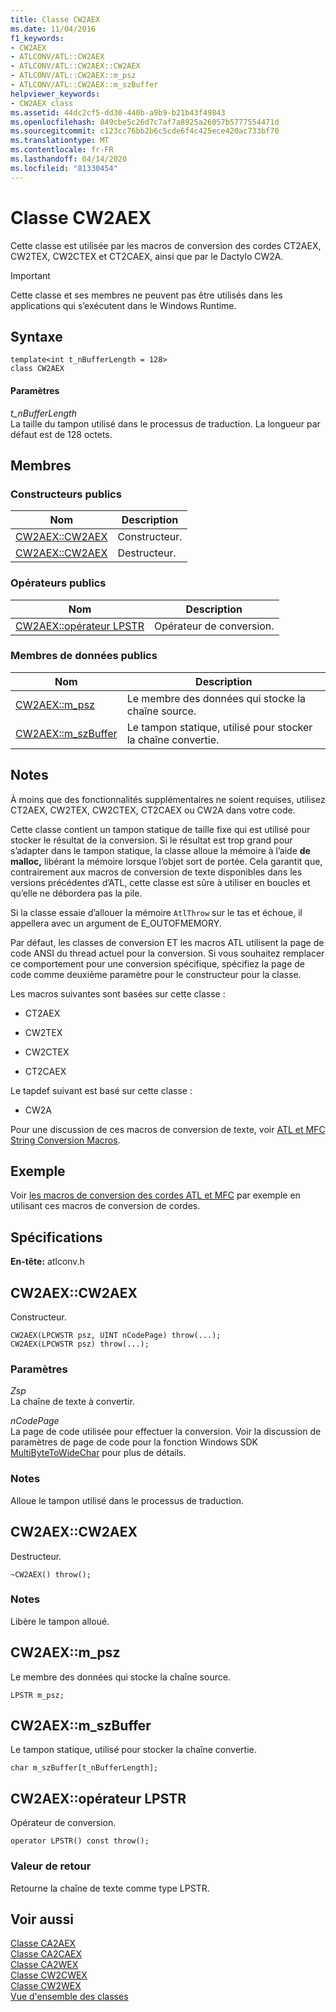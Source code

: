 ```yaml
---
title: Classe CW2AEX
ms.date: 11/04/2016
f1_keywords:
- CW2AEX
- ATLCONV/ATL::CW2AEX
- ATLCONV/ATL::CW2AEX::CW2AEX
- ATLCONV/ATL::CW2AEX::m_psz
- ATLCONV/ATL::CW2AEX::m_szBuffer
helpviewer_keywords:
- CW2AEX class
ms.assetid: 44dc2cf5-dd30-440b-a9b9-b21b43f49843
ms.openlocfilehash: 849cbe5c26d7c7af7a8925a26057b5777554471d
ms.sourcegitcommit: c123cc76bb2b6c5cde6f4c425ece420ac733bf70
ms.translationtype: MT
ms.contentlocale: fr-FR
ms.lasthandoff: 04/14/2020
ms.locfileid: "81330454"
---
```

# <a name="cw2aex-class"></a>Classe CW2AEX

Cette classe est utilisée par les macros de conversion des cordes CT2AEX, CW2TEX, CW2CTEX et CT2CAEX, ainsi que par le Dactylo CW2A.

> [!IMPORTANT]
> Cette classe et ses membres ne peuvent pas être utilisés dans les applications qui s’exécutent dans le Windows Runtime.

## <a name="syntax"></a>Syntaxe

```
template<int t_nBufferLength = 128>
class CW2AEX
```

#### <a name="parameters"></a>Paramètres

*t_nBufferLength*<br/>
La taille du tampon utilisé dans le processus de traduction. La longueur par défaut est de 128 octets.

## <a name="members"></a>Membres

### <a name="public-constructors"></a>Constructeurs publics

|Nom|Description|
|----------|-----------------|
|[CW2AEX::CW2AEX](#cw2aex)|Constructeur.|
|[CW2AEX::CW2AEX](#dtor)|Destructeur.|

### <a name="public-operators"></a>Op&#233;rateurs publics

|Nom|Description|
|----------|-----------------|
|[CW2AEX::opérateur LPSTR](#operator_lpstr)|Opérateur de conversion.|

### <a name="public-data-members"></a>Membres de données publics

|Nom|Description|
|----------|-----------------|
|[CW2AEX::m_psz](#m_psz)|Le membre des données qui stocke la chaîne source.|
|[CW2AEX::m_szBuffer](#m_szbuffer)|Le tampon statique, utilisé pour stocker la chaîne convertie.|

## <a name="remarks"></a>Notes

À moins que des fonctionnalités supplémentaires ne soient requises, utilisez CT2AEX, CW2TEX, CW2CTEX, CT2CAEX ou CW2A dans votre code.

Cette classe contient un tampon statique de taille fixe qui est utilisé pour stocker le résultat de la conversion. Si le résultat est trop grand pour s’adapter dans le tampon statique, la classe alloue la mémoire à l’aide **de malloc,** libérant la mémoire lorsque l’objet sort de portée. Cela garantit que, contrairement aux macros de conversion de texte disponibles dans les versions précédentes d’ATL, cette classe est sûre à utiliser en boucles et qu’elle ne débordera pas la pile.

Si la classe essaie d’allouer la mémoire `AtlThrow` sur le tas et échoue, il appellera avec un argument de E_OUTOFMEMORY.

Par défaut, les classes de conversion ET les macros ATL utilisent la page de code ANSI du thread actuel pour la conversion. Si vous souhaitez remplacer ce comportement pour une conversion spécifique, spécifiez la page de code comme deuxième paramètre pour le constructeur pour la classe.

Les macros suivantes sont basées sur cette classe :

- CT2AEX

- CW2TEX

- CW2CTEX

- CT2CAEX

Le tapdef suivant est basé sur cette classe :

- CW2A

Pour une discussion de ces macros de conversion de texte, voir [ATL et MFC String Conversion Macros](string-conversion-macros.md).

## <a name="example"></a>Exemple

Voir [les macros de conversion des cordes ATL et MFC](string-conversion-macros.md) par exemple en utilisant ces macros de conversion de cordes.

## <a name="requirements"></a>Spécifications

**En-tête:** atlconv.h

## <a name="cw2aexcw2aex"></a><a name="cw2aex"></a>CW2AEX::CW2AEX

Constructeur.

```
CW2AEX(LPCWSTR psz, UINT nCodePage) throw(...);
CW2AEX(LPCWSTR psz) throw(...);
```

### <a name="parameters"></a>Paramètres

*Zsp*<br/>
La chaîne de texte à convertir.

*nCodePage*<br/>
La page de code utilisée pour effectuer la conversion. Voir la discussion de paramètres de page de code pour la fonction Windows SDK [MultiByteToWideChar](/windows/win32/api/stringapiset/nf-stringapiset-multibytetowidechar) pour plus de détails.

### <a name="remarks"></a>Notes

Alloue le tampon utilisé dans le processus de traduction.

## <a name="cw2aexcw2aex"></a><a name="dtor"></a>CW2AEX::CW2AEX

Destructeur.

```
~CW2AEX() throw();
```

### <a name="remarks"></a>Notes

Libère le tampon alloué.

## <a name="cw2aexm_psz"></a><a name="m_psz"></a>CW2AEX::m_psz

Le membre des données qui stocke la chaîne source.

```
LPSTR m_psz;
```

## <a name="cw2aexm_szbuffer"></a><a name="m_szbuffer"></a>CW2AEX::m_szBuffer

Le tampon statique, utilisé pour stocker la chaîne convertie.

```
char m_szBuffer[t_nBufferLength];
```

## <a name="cw2aexoperator-lpstr"></a><a name="operator_lpstr"></a>CW2AEX::opérateur LPSTR

Opérateur de conversion.

```
operator LPSTR() const throw();
```

### <a name="return-value"></a>Valeur de retour

Retourne la chaîne de texte comme type LPSTR.

## <a name="see-also"></a>Voir aussi

[Classe CA2AEX](../../atl/reference/ca2aex-class.md)<br/>
[Classe CA2CAEX](../../atl/reference/ca2caex-class.md)<br/>
[Classe CA2WEX](../../atl/reference/ca2wex-class.md)<br/>
[Classe CW2CWEX](../../atl/reference/cw2cwex-class.md)<br/>
[Classe CW2WEX](../../atl/reference/cw2wex-class.md)<br/>
[Vue d'ensemble des classes](../../atl/atl-class-overview.md)
